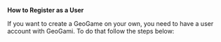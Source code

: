 **How to Register as a User**

If you want to create a GeoGame on your own, you need to have a user account with GeoGami. 
To do that follow the steps below:

